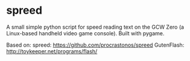 spreed
======

A small simple python script for speed reading text on the GCW Zero (a Linux-based handheld video game console).
 Built with pygame.

Based on:
spreed: https://github.com/procrastonos/spreed
GutenFlash: http://toykeeper.net/programs/flash/
